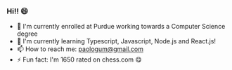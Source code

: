 ### Hi!! 😄

- 🎒 I'm currently enrolled at Purdue working towards a Computer Science degree
- 🌱 I'm currently learning Typescript, Javascript, Node.js and React.js!
- 📫 How to reach me: paologum@gmail.com
- ⚡ Fun fact: I'm 1650 rated on chess.com 😋
<!--
**paologum/paologum** is a ✨ _special_ ✨ repository because its `README.md` (this file) appears on your GitHub profile.

Here are some ideas to get you started:

- 🔭 I’m currently working on ...
- 🌱 I’m currently learning ...
- 👯 I’m looking to collaborate on ...
- 🤔 I’m looking for help with ...
- 💬 Ask me about ...
- 📫 How to reach me: ...
- 😄 Pronouns: ...
- ⚡ Fun fact: ...
-->
